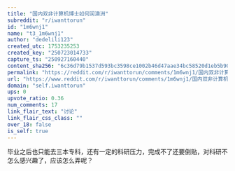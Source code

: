 ```yaml
---
title: "国内双非计算机博士如何润澳洲"
subreddit: "r/iwanttorun"
id: "1m6wnj1"
name: "t3_1m6wnj1"
author: "dedelili123"
created_utc: 1753235253
created_key: "250723014733"
capture_ts: "250927160440"
content_sha256: "6c36d79b1537d593bc3598ce1002b46d47aae34bc58520d1eb5b9097dc459f30"
permalink: "https://reddit.com/r/iwanttorun/comments/1m6wnj1/国内双非计算机博士如何润澳洲/"
url: "https://www.reddit.com/r/iwanttorun/comments/1m6wnj1/国内双非计算机博士如何润澳洲/"
domain: "self.iwanttorun"
ups: 0
upvote_ratio: 0.36
num_comments: 17
link_flair_text: "讨论"
link_flair_css_class: ""
over_18: false
is_self: true
---
```


毕业之后也只能去三本专科，还有一定的科研压力，完成不了还要倒贴，对科研不怎么感兴趣了，应该怎么弄呢？
